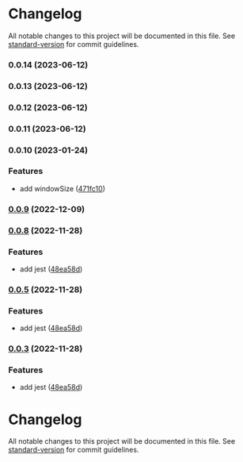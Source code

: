# Changelog

All notable changes to this project will be documented in this file. See [standard-version](https://github.com/conventional-changelog/standard-version) for commit guidelines.

### 0.0.14 (2023-06-12)

### 0.0.13 (2023-06-12)

### 0.0.12 (2023-06-12)

### 0.0.11 (2023-06-12)

### 0.0.10 (2023-01-24)


### Features

* add windowSize ([471fc10](https://github.com/GDSC-Daejin/design-seed/commit/471fc1045547d89277c58f75a6b2e9cebd4c47e9))

### [0.0.9](https://github.com/GDSC-Daejin/design-seed/compare/v0.0.2...v0.0.9) (2022-12-09)

### [0.0.8](https://github.com/GDSC-Daejin/design-seed/compare/v0.0.1...v0.0.8) (2022-11-28)


### Features

* add jest ([48ea58d](https://github.com/GDSC-Daejin/design-seed/commit/48ea58da86d4ebd40feca61d2bc428cc19245173))

### [0.0.5](https://github.com/GDSC-Daejin/design-seed/compare/v0.0.1...v0.0.5) (2022-11-28)


### Features

* add jest ([48ea58d](https://github.com/GDSC-Daejin/design-seed/commit/48ea58da86d4ebd40feca61d2bc428cc19245173))

### [0.0.3](https://github.com/GDSC-Daejin/design-seed/compare/v0.0.1...v0.0.3) (2022-11-28)


### Features

* add jest ([48ea58d](https://github.com/GDSC-Daejin/design-seed/commit/48ea58da86d4ebd40feca61d2bc428cc19245173))

# Changelog

All notable changes to this project will be documented in this file. See [standard-version](https://github.com/conventional-changelog/standard-version) for commit guidelines.
